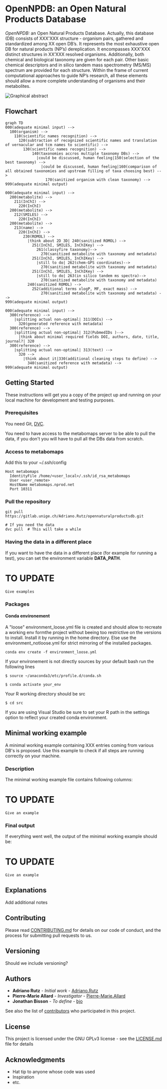# OpenNPDB: an Open Natural Products Database

*OpenNPDB:* an Open Natural Products Database. Actually, this database (DB) consists of XXX'XXX structure - organism pairs, gathered and standardized among XX open DB’s. It represents the most exhaustive open DB for natural products (NP’s) dereplication. It encompasses XXX'XXX distinct structures in XX’XXX resolved organisms. Additionally, both chemical and biological taxonomy are given for each pair. Other basic chemical descriptors and in silico tandem mass spectrometry (MS/MS) spectrum are provided for each structure. Within the frame of current computational approaches to guide NP’s research, all these elements should allow a more complete understanding of organisms and their metabolites.

![Graphical abstract](data/processed/figures/graphical_abstract.png)

## Flowchart

```mermaid
graph TD
000(adequate minimal input) -->
  100(organism) --> 
    110(scientific names recognition) -->
      120(subtraction of recognized scientific names and translation of vernacular and tcm names to scientific) -->
        130(scientific names recognition) -->
            140(taxonomies accros multiple taxonomy DBs) -->
              |could be discussed, human feeling|150(selection of the best taxonomy) -->
                |could be discussed, human feeling|160(comparison of all obtained taxonomies and upstream filling of taxa choosing best) -->
                  170(sanitized organism with clean taxonomy) -->
999(adequate minimal output)

000(adequate minimal input) --> 
  200(metabolite) --> 
    211(InChI) --> 
      220(InChI)
  200(metabolite) --> 
    212(SMILES) --> 
      220(InChI)
  200(metabolite) --> 
    213(name) --> 
      220(InChI) --> 
        230(ROMOL) --> 
          |think about 2D 3D| 240(sanitized ROMOL) -->
            251(InChI, SMILES, InChIKey) -->
              261(classyfire taxonomy)-->
                270(sanitized metabolite with taxonomy and metadata)
            251(InChI, SMILES, InChIKey) -->
              |still to do| 262(chem-GPS coordinates)-->
                270(sanitized metabolite with taxonomy and metadata)
            251(InChI, SMILES, InChIKey) -->
              |still to do| 263(in silico tandem ms spectra)-->
                270(sanitized metabolite with taxonomy and metadata)
          240(sanitized ROMOL) -->
            252(additional terms xlogP, MF, exact mass) -->
                270(sanitized metabolite with taxonomy and metadata) -->
999(adequate minimal output)

000(adequate minimal input) --> 
  300(reference) -->
    |splitting actual non-optimal| 311(DOIs) -->
      320(generated reference with metadata)
  300(reference) -->
    |splitting actual non-optimal| 312(PubmedIDs )-->
      |think about minimal required fields DOI, authors, date, title, journal?| 320
  300(reference) -->
    |splitting actual non-optimal| 313(text) -->
      320 -->
        |think about it|330(additional cleaning steps to define) -->
          340(sanitized reference with metadata) -->
999(adequate minimal output)
```

## Getting Started

These instructions will get you a copy of the project up and running on your local machine for development and testing purposes.

### Prerequisites

You need Git, [DVC](https://www.dvc.org).

You need to have access to the metabomaps server to be able to pull the data, if you don't you will have to pull all the DBs data
from scratch.

### Access to metabomaps

Add this to your ~/.ssh/config

```
Host metabomaps
  IdentityFile /home/<user_local>/.ssh/id_rsa_metabomaps
  User <user_remote>
  HostName metabomaps.nprod.net
  Port 10311
```

### Pull the repository

```console
git pull https://gitlab.unige.ch/Adriano.Rutz/opennaturalproductsdb.git

# If you need the data
dvc pull  # This will take a while
```

### Having the data in a different place

If you want to have the data in a different place (for example for running a test), you can set the environment variable **DATA_PATH**.

# TO UPDATE

```
Give examples
```

### Packages

#### Conda environement

A "loose" environment_loose.yml file is created and should allow to recreate a working env formthe project without beeing too restrictive on the versions to install.
Install it by running in the home directory. Else use the environment_notloose.yml for strict mirroring of the installed packages.

````
conda env create -f environment_loose.yml
````

If your environement is not directly sources by your default bash run the following lines

````
$ source ~/anaconda3/etc/profile.d/conda.sh

$ conda activate your_env
````

Your R working directory should be src

````
$ cd src
````

If you are using Visual Studio be sure to set your R path in the settings option to reflect your created conda environment.

## Minimal working example

A minimal working example containing XXX entries coming from various DB's is proposed.
Use this example to check if all steps are running correctly on your machine.

### Description

The minimal working example file contains following columns:

# TO UPDATE

```
Give an example
```

### Final output

If everything went well, the output of the minimal working example should be:

# TO UPDATE

```
Give an example 
```

## Explanations

Add additional notes 

## Contributing

Please read [CONTRIBUTING.md](CONTRIBUTING.md) for details on our code of conduct, and the process for submitting pull requests to us.

## Versioning

Should we include versioning?

## Authors

* **Adriano Rutz** - *Initial work* - [Adriano.Rutz](https://gitlab.unige.ch/Adriano.Rutz)
* **Pierre-Marie Allard** - *Investigator* - [Pierre-Marie.Allard](https://gitlab.unige.ch/Pierre-Marie.Allard)
* **Jonathan Bisson** - *To define* - [bjo](https://gitlab.unige.ch/bjo)

See also the list of [contributors](https://gitlab.unige.ch/Adriano.Rutz/opennaturalproductsdb/-/project_members) who participated in this project.

## License

This project is licensed under the GNU GPLv3 license - see the [LICENSE.md](LICENSE.md) file for details

## Acknowledgments

* Hat tip to anyone whose code was used
* Inspiration
* etc.

